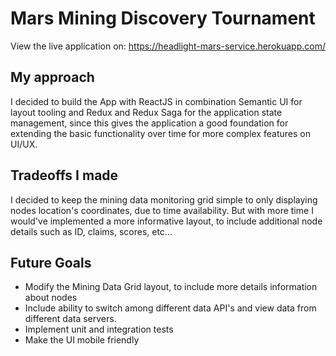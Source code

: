 # Mars Mining Discovery Tournament

View the live application on: https://headlight-mars-service.herokuapp.com/

## My approach

I decided to build the App with ReactJS in combination Semantic UI for layout tooling and Redux and Redux Saga for the application state management, since this gives the application a good foundation for extending the basic functionality over time for more complex features on UI/UX.

## Tradeoffs I made

I decided to keep the mining data monitoring grid simple to only displaying nodes location's coordinates, due to time availability. But with more time I would've implemented a more informative layout, to include additional node details such as ID, claims, scores, etc...  

## Future Goals

- Modify the Mining Data Grid layout, to include more details information about nodes
- Include ability to switch among different data API's and view data from different data servers. 
- Implement unit and integration tests
- Make the UI mobile friendly

